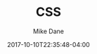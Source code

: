 ---
date: 2017-10-10T22:35:48-04:00
title: "CSS"
seo_title: "CSS | Mike Dane"
subheader:
     greeting: CSS - Style a Website
     description: This course covers the basics of styling a website using CSS. Work your way through the videos/articles and I'll teach you everything you need to know to style a basic website!
description: This tutorial covers how to use introduction in CSS.
author: Mike Dane
image: introduction.png
video: WZ2uqGkHoR0
url: /web-development/css/
weight: 1
layout: course_home
---